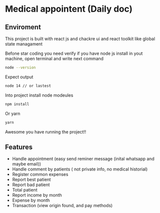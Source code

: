# Medical appointent (Daily doc)

## Enviroment

This project is built with react js and chackre ui and react toolkit like global state managament

Befone star coding you need verify if you have node js install in yout machine, open terminal and write next command 

```bash
node --version
```
Expect output 
```bash
node 14 // or lastest
```
Into project install node modeules

```bash
npm install
```
Or yarn
```bash
yarn
````

Awesome you have running the project!!

## Features

- Handle appointment (easy send reminer message (inital whatsapp and maybe email)) 
- Handle comment by patients ( not private info, no medical historial)
- Register common expenses
- Report best patient
- Report bad patient
- Total patient
- Report income by month 
- Expense by month
- Transaction (view origin found, and pay methods)